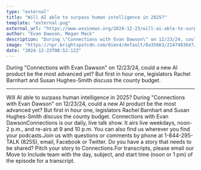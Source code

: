 ```yaml
---
type: "external"
title: "Will AI able to surpass human intelligence in 2025?"
template: "external.pug"
external_url: "https://www.wxxinews.org/2024-12-23/will-ai-able-to-surpass-human-intelligence-in-2025"
author: "Evan Dawson, Megan Mack"
description: "During \"Connections with Evan Dawson\" on 12/23/24, could a new AI product be the most advanced yet? But first in hour one, legislators Rachel Barnhart and Susan Hughes-Smith discuss the county budget."
image: "https://npr.brightspotcdn.com/dims4/default/8a35663/2147483647/strip/true/crop/4968x2608+0+0/resize/1200x630!/quality/90/?url=http%3A%2F%2Fnpr-brightspot.s3.amazonaws.com%2F90%2F02%2F0a34deb949eba24c509f4132dfcb%2Fadobestock-205110625.jpeg"
date: "2024-12-23T08:52:12Z"
---
```


During "Connections with Evan Dawson" on 12/23/24, could a new AI product be the most advanced yet? But first in hour one, legislators Rachel Barnhart and Susan Hughes-Smith discuss the county budget.

---

Will AI able to surpass human intelligence in 2025?
During "Connections with Evan Dawson" on 12/23/24, could a new AI product be the most advanced yet? But first in hour one, legislators Rachel Barnhart and Susan Hughes-Smith discuss the county budget.
Connections with Evan DawsonConnections is our daily, live talk show. It airs live weekdays, noon-2 p.m., and re-airs at 9 and 10 p.m. You can also find us wherever you find your podcasts.Join us with questions or comments by phone at 1-844-295-TALK (8255), email, Facebook or Twitter. Do you have a story that needs to be shared? Pitch your story to Connections.For transcripts, please email our Move to Include team with the day, subject, and start time (noon or 1 pm) of the episode for a transcript.
